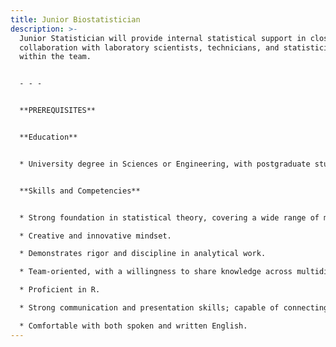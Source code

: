 ```yaml
---
title: Junior Biostatistician
description: >-
  Junior Statistician will provide internal statistical support in close
  collaboration with laboratory scientists, technicians, and statisticians
  within the team.


  - - -


  **PREREQUISITES**


  **Education**


  * University degree in Sciences or Engineering, with postgraduate studies in Biostatistics, Data Science, or equivalent statistical experience and knowledge.


  **Skills and Competencies**


  * Strong foundation in statistical theory, covering a wide range of methodologies and experimental designs.

  * Creative and innovative mindset.

  * Demonstrates rigor and discipline in analytical work.

  * Team-oriented, with a willingness to share knowledge across multidisciplinary teams.

  * Proficient in R.

  * Strong communication and presentation skills; capable of connecting theoretical concepts with practical applications.

  * Comfortable with both spoken and written English.
---
```

